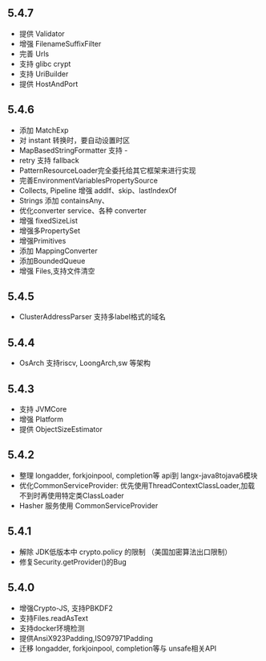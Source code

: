 ## 5.4.7
+ 提供 Validator
+ 增强 FilenameSuffixFilter
+ 完善 Urls
+ 支持 glibc crypt
+ 支持 UriBuilder
+ 提供 HostAndPort

## 5.4.6
* 添加 MatchExp
* 对 instant 转换时，要自动设置时区
* MapBasedStringFormatter 支持 -
* retry 支持 fallback
* PatternResourceLoader完全委托给其它框架来进行实现
* 完善EnvironmentVariablesPropertySource
* Collects, Pipeline 增强 addIf、skip、lastIndexOf
* Strings 添加 containsAny、
* 优化converter service、各种 converter
* 增强 fixedSizeList
* 增强多PropertySet
* 增强Primitives
* 添加 MappingConverter
* 添加BoundedQueue
* 增强 Files,支持文件清空

## 5.4.5
* ClusterAddressParser 支持多label格式的域名

## 5.4.4
* OsArch 支持riscv, LoongArch,sw 等架构

## 5.4.3
* 支持 JVMCore
* 增强 Platform
* 提供 ObjectSizeEstimator

## 5.4.2
* 整理 longadder, forkjoinpool, completion等 api到 langx-java8tojava6模块
* 优化CommonServiceProvider: 优先使用ThreadContextClassLoader,加载不到时再使用特定类ClassLoader
* Hasher 服务使用 CommonServiceProvider

## 5.4.1
+ 解除 JDK低版本中 crypto.policy 的限制 （美国加密算法出口限制）
+ 修复Security.getProvider()的Bug


## 5.4.0
+ 增强Crypto-JS, 支持PBKDF2
+ 支持Files.readAsText
+ 支持docker环境检测
+ 提供AnsiX923Padding,ISO97971Padding
+ 迁移 longadder, forkjoinpool, completion等与 unsafe相关API
